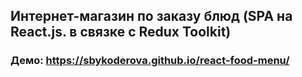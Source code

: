 ## Интернет-магазин по заказу блюд (SPA на React.js. в связке с Redux Toolkit)
### Демо: https://sbykoderova.github.io/react-food-menu/
